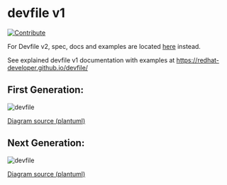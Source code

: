 # devfile v1

[![Contribute](https://che.openshift.io/factory/resources/factory-contribute.svg)](https://che.openshift.io/f?url=https://github.com/redhat-developer/devfile)

For Devfile v2, spec, docs and examples are located [here](https://devfile.github.io/devfile/index.html) instead. 

See explained devfile v1 documentation with examples at https://redhat-developer.github.io/devfile/

## First Generation:

![devfile](devfile.png)

[Diagram source (plantuml)](devfile.plantuml)

## Next Generation:

![devfile](devfile_next.png)

[Diagram source (plantuml)](devfile_next.plantuml)
